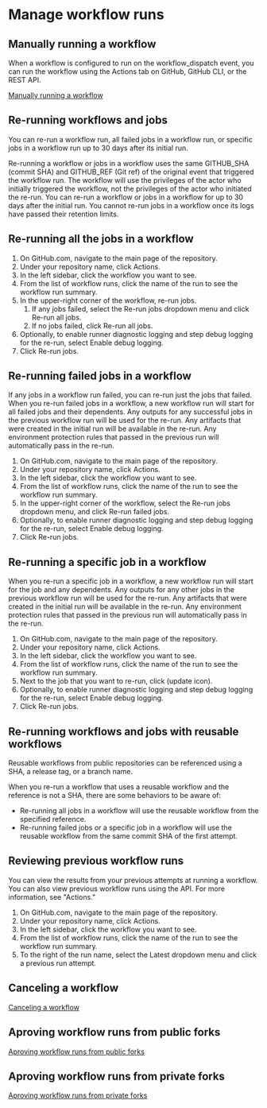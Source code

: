 # Manage workflow runs

## Manually running a workflow

When a workflow is configured to run on the workflow_dispatch event, you can run the workflow using the Actions tab on GitHub, GitHub CLI, or the REST API.

[Manually running a workflow](https://docs.github.com/en/actions/managing-workflow-runs/manually-running-a-workflow)

## Re-running workflows and jobs

You can re-run a workflow run, all failed jobs in a workflow run, or specific jobs in a workflow run up to 30 days after its initial run.

Re-running a workflow or jobs in a workflow uses the same GITHUB_SHA (commit SHA) and GITHUB_REF (Git ref) of the original event that triggered the workflow run. The workflow will use the privileges of the actor who initially triggered the workflow, not the privileges of the actor who initiated the re-run. You can re-run a workflow or jobs in a workflow for up to 30 days after the initial run. You cannot re-run jobs in a workflow once its logs have passed their retention limits.

## Re-running all the jobs in a workflow

1. On GitHub.com, navigate to the main page of the repository.
2. Under your repository name, click Actions.
3. In the left sidebar, click the workflow you want to see.
4. From the list of workflow runs, click the name of the run to see the workflow run summary.
5. In the upper-right corner of the workflow, re-run jobs.
   1. If any jobs failed, select the Re-run jobs dropdown menu and click Re-run all jobs.
   2. If no jobs failed, click Re-run all jobs.
6. Optionally, to enable runner diagnostic logging and step debug logging for the re-run, select Enable debug logging.
7. Click Re-run jobs.

## Re-running failed jobs in a workflow

If any jobs in a workflow run failed, you can re-run just the jobs that failed. When you re-run failed jobs in a workflow, a new workflow run will start for all failed jobs and their dependents. Any outputs for any successful jobs in the previous workflow run will be used for the re-run. Any artifacts that were created in the initial run will be available in the re-run. Any environment protection rules that passed in the previous run will automatically pass in the re-run.

1. On GitHub.com, navigate to the main page of the repository.
2. Under your repository name, click Actions.
3. In the left sidebar, click the workflow you want to see.
4. From the list of workflow runs, click the name of the run to see the workflow run summary.
5. In the upper-right corner of the workflow, select the Re-run jobs dropdown menu, and click Re-run failed jobs.
6. Optionally, to enable runner diagnostic logging and step debug logging for the re-run, select Enable debug logging.
7. Click Re-run jobs.

## Re-running a specific job in a workflow

When you re-run a specific job in a workflow, a new workflow run will start for the job and any dependents. Any outputs for any other jobs in the previous workflow run will be used for the re-run. Any artifacts that were created in the initial run will be available in the re-run. Any environment protection rules that passed in the previous run will automatically pass in the re-run.

1. On GitHub.com, navigate to the main page of the repository.
2. Under your repository name, click Actions.
3. In the left sidebar, click the workflow you want to see.
4. From the list of workflow runs, click the name of the run to see the workflow run summary.
5. Next to the job that you want to re-run, click (update icon).
6. Optionally, to enable runner diagnostic logging and step debug logging for the re-run, select Enable debug logging.
7. Click Re-run jobs.

## Re-running workflows and jobs with reusable workflows

Reusable workflows from public repositories can be referenced using a SHA, a release tag, or a branch name.

When you re-run a workflow that uses a reusable workflow and the reference is not a SHA, there are some behaviors to be aware of:

- Re-running all jobs in a workflow will use the reusable workflow from the specified reference.
- Re-running failed jobs or a specific job in a workflow will use the reusable workflow from the same commit SHA of the first attempt.

## Reviewing previous workflow runs

You can view the results from your previous attempts at running a workflow. You can also view previous workflow runs using the API. For more information, see "Actions."

1. On GitHub.com, navigate to the main page of the repository.
2. Under your repository name, click Actions.
3. In the left sidebar, click the workflow you want to see.
4. From the list of workflow runs, click the name of the run to see the workflow run summary.
5. To the right of the run name, select the Latest dropdown menu and click a previous run attempt.

## Canceling a workflow

[Canceling a workflow](https://docs.github.com/en/actions/managing-workflow-runs/canceling-a-workflow)

## Aproving workflow runs from public forks

[Aproving workflow runs from public forks](https://docs.github.com/en/actions/managing-workflow-runs/approving-workflow-runs-from-public-forks)

## Aproving workflow runs from private forks

[Aproving workflow runs from private forks](https://docs.github.com/en/actions/managing-workflow-runs/approving-workflow-runs-from-private-forks)
